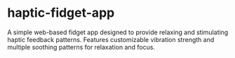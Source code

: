 # haptic-fidget-app
A simple web-based fidget app designed to provide relaxing and stimulating haptic feedback patterns. Features customizable vibration strength and multiple soothing patterns for relaxation and focus.
